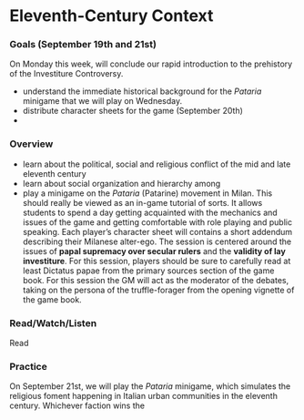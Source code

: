 # Eleventh-Century Context

### Goals (September 19th and 21st)

On Monday this week, will conclude our rapid introduction to the prehistory of the Investiture Controversy.

* understand the immediate historical background for the _Pataria_ minigame that we will play on Wednesday.&#x20;
* distribute character sheets for the game (September 20th)
*

### Overview

* learn about the political, social and religious conflict of the mid and late eleventh century
* learn about social organization and hierarchy among&#x20;
* play a minigame on the _Pataria_ (Patarine) movement in Milan. This should really be viewed as an in-game tutorial of sorts. It allows students to spend a day getting acquainted with the mechanics and issues of the game and getting comfortable with role playing and public speaking. Each player’s character sheet will contains a short addendum describing their Milanese alter-ego. The session is centered around the issues of **papal supremacy over secular rulers** and the **validity of lay investiture**. For this session, players should be sure to carefully read at least Dictatus papae from the primary sources section of the game book. For this session the GM will act as the moderator of the debates, taking on the persona of the truffle-forager from the opening vignette of the game book.

### Read/Watch/Listen

Read&#x20;

### Practice

On September 21st, we will play the _Pataria_ minigame, which simulates the religious foment happening in Italian urban communities in the eleventh century. Whichever faction wins the&#x20;
